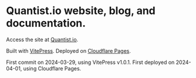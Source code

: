 # Quantist.io website, blog, and documentation.
Access the site at [Quantist.io](https://quantist.io).

Built with [VitePress](https://vitepress.dev/).
Deployed on [Cloudflare Pages](https://pages.cloudflare.com/).

First commit on 2024-03-29, using VitePress v1.0.1.
First deployed on 2024-04-01, using Cloudflare Pages.
